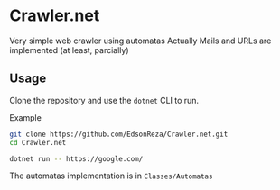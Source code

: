 # Crawler.net
Very simple web crawler using automatas
Actually Mails and URLs are implemented (at least, parcially)

## Usage
Clone the repository and use the `dotnet` CLI to run.

Example
```bash
git clone https://github.com/EdsonReza/Crawler.net.git
cd Crawler.net

dotnet run -- https://google.com/
```

The automatas implementation is in `Classes/Automatas`
